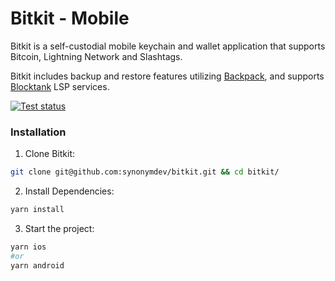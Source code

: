 # Bitkit - Mobile

Bitkit is a self-custodial mobile keychain and wallet application that supports Bitcoin, Lightning Network and Slashtags.

Bitkit includes backup and restore features utilizing [Backpack](https://github.com/synonymdev/backpack-client), and supports [Blocktank](https://github.com/synonymdev/blocktank-client) LSP services.

[![Test status](https://github.com/synonymdev/bitkit/workflows/tests/badge.svg)](https://github.com/synonymdev/bitkit/actions)

### Installation

1. Clone Bitkit:

```bash
git clone git@github.com:synonymdev/bitkit.git && cd bitkit/
```

2. Install Dependencies:

```bash
yarn install
```

3. Start the project:

```bash
yarn ios
#or
yarn android
```
